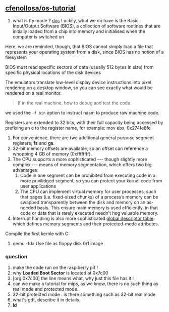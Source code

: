 ## [cfenollosa/os-tutorial](https://github.com/cfenollosa/os-tutorial)

1. what is tty mode ?
[doc](http://www.cs.bham.ac.uk/~exr/lectures/opsys/10_11/lectures/os-dev.pdf)
Luckily, what we do have is the Basic Input/Output Software (BIOS), a collection of software routines that are
initially loaded from a chip into memory and initialised when the computer is switched on

Here, we are reminded, though, that BIOS cannot simply load a
file that represents your operating system from a disk, since BIOS has no notion of a filesystem

BIOS must read specific sectors of data (usually 512 bytes in size) from specific physical locations of the disk devices

The emulators translate low-level display device instructions into pixel rendering on
a desktop window, so you can see exactly what would be rendered on a real monitor.
> If in the real machine, how to debug and test the code

we used the `-f bin` option to instruct nasm to produce raw machine code.

Registers are extended to 32 bits, with their full capacity being accessed by prefixing an e to the register name, for example: mov ebx, 0x274fe8fe
1. For convenience, there are two additional general purpose segment registers, **fs** and **gs**.
2. 32-bit memory offsets are available, so an offset can reference a whopping 4 GB of memory (0xffffffff).
3. The CPU supports a more sophisticated --- though slightly more complex ---
means of memory segmentation, which offers two big advantages:
    1. Code in one segment can be prohibited from executing code in a more privilidged segment, so you can protect your kernel code from user applications
    2. The CPU can implement virtual memory for user processes, such that pages
(i.e. fixed-sized chunks) of a process’s memory can be swapped transparently
between the disk and memory on an as-needed basis. This ensure main
memory is used efficiently, in that code or data that is rarely executed needn’t hog valuable memory.
4. Interrupt handling is also more sophisticated
[global descriptor table](https://en.wikibooks.org/wiki/X86_Assembly/Global_Descriptor_Table): which defines memory segments and their protected-mode attributes.


Compile the first kernle with C:
1. qemu -fda Use file as floppy disk 0/1 image

### question
1. make the code run on the raspiberry pif !
2. why **Loaded Boot Sector** is located at 0x7c00
3. [org 0x7c00] the line means what, why just this file has it !
4. can we make a tutorial for mips, as we know, there is no such thing as real mode and protected mode.
5. 32-bit protected mode : is there something such as 32-bit real mode
6. what's gdt, describe it in details.
7. **ld**

